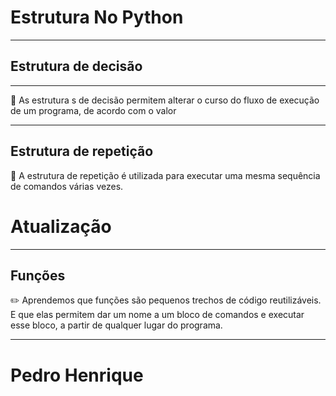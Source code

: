 
# Estrutura No Python
***
## Estrutura de decisão
***
:abacus: As estrutura s de decisão permitem alterar o curso do fluxo de
execução de um programa, de acordo com o valor
***
## Estrutura de repetição
:closed_book: A estrutura de repetição é utilizada para executar uma mesma
sequência de comandos várias vezes.

# Atualização
***
## Funções
:pencil2: Aprendemos que funções são pequenos trechos de código reutilizáveis. E que elas permitem dar um nome a um bloco de comandos e executar esse bloco, a partir de qualquer lugar do programa. 

*** 
# Pedro Henrique